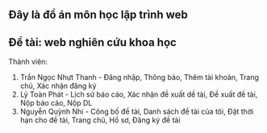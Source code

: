 Đây là đồ án môn học lập trình web 
--
Đề tài: web nghiên cứu khoa học
--
Thành viên:
1. Trần Ngọc Nhựt Thanh - Đăng nhập, Thông báo, Thêm tài khoản, Trang chủ, Xác nhận đăng ký
2. Lỷ Toàn Phát - Lịch sử báo cáo, Xác nhận đề xuất dề tài, Đề xuất đề tài, Nộp báo cáo, Nộp DL
3. Nguyễn Quỳnh Nhi - Công bố đề tài, Danh sách đề tài của tôi, Đặt thời hạn cho đề tài, Trang chủ, Hồ sơ, Đăng ký đề tài
